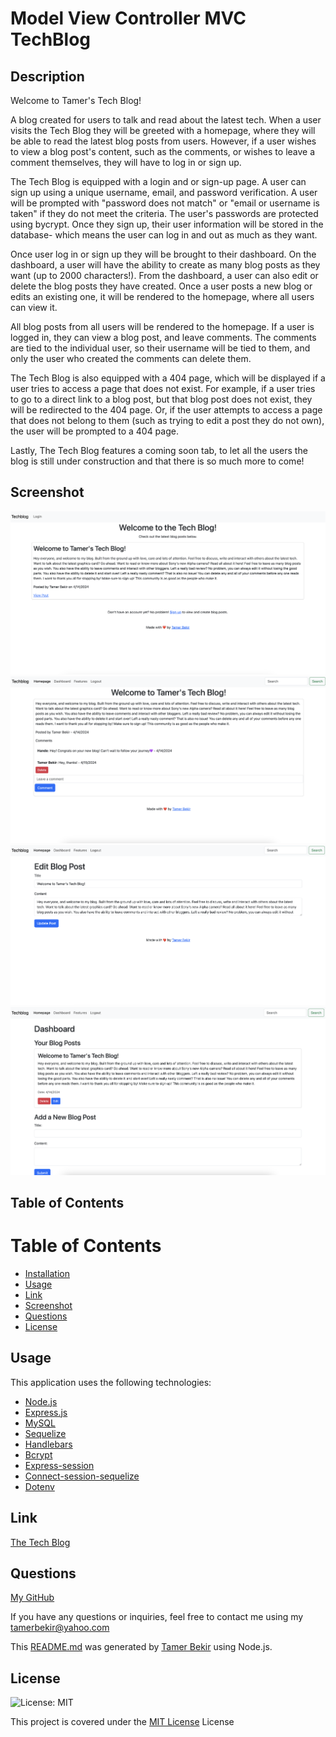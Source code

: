 # Model View Controller MVC TechBlog

## Description 

Welcome to Tamer's Tech Blog!

A blog created for users to talk and read about the latest tech. When a user visits the Tech Blog they will be greeted with a homepage, where they will be able to read the latest blog posts from users. However, if a user wishes to view a blog post's content, such as the comments, or wishes to leave a comment themselves, they will have to log in or sign up. 

The Tech Blog is equipped with a login and or sign-up page. A user can sign up using a unique username, email, and password verification. A user will be prompted with "password does not match" or "email or username is taken" if they do not meet the criteria. The user's passwords are protected using bycrypt. Once they sign up, their user information will be stored in the database- which means the user can log in and out as much as they want. 

Once user log in or sign up they will be brought to their dashboard. On the dashboard, a user will have the ability to create as many blog posts as they want (up to 2000 characters!). From the dashboard, a user can also edit or delete the blog posts they have created. Once a user posts a new blog or edits an existing one, it will be rendered to the homepage, where all users can view it.

All blog posts from all users will be rendered to the homepage. If a user is logged in, they can view a blog post, and leave comments. The comments are tied to the individual user, so their username will be tied to them, and only the user who created the comments can delete them.  

The Tech Blog is also equipped with a 404 page, which will be displayed if a user tries to access a page that does not exist. For example, if a user tries to go to a direct link to a blog post, but that blog post does not exist, they will be redirected to the 404 page. Or, if the user attempts to access a page that does not belong to them (such as trying to edit a post they do not own), the user will be prompted to a 404 page.

Lastly, The Tech Blog features a coming soon tab, to let all the users the blog is still under construction and that there is so much more to come!


## Screenshot
![Alt text](image.png)
![Alt text](image-1.png)
![Alt text](image-2.png)
![Alt text](image-3.png)

## Table of Contents
 

# Table of Contents
- [Installation](#installation)
- [Usage](#usage)
- [Link](#link)
- [Screenshot](#screenshot)
- [Questions](#questions)
- [License](#license)

## Usage

This application uses the following technologies:

- <a href="https://nodejs.org/en"> Node.js</a>
- <a href="https://expressjs.com/"> Express.js</a>
- <a href="https://www.mysql.com/"> MySQL</a>
- <a href="https://sequelize.org/"> Sequelize</a>
- <a href="https://handlebarsjs.com/"> Handlebars</a>
- <a href="https://www.npmjs.com/package/bcrypt"> Bcrypt</a>
- <a href="https://www.npmjs.com/package/express-session"> Express-session</a>
- <a href="https://www.npmjs.com/package/connect-session-sequelize"> Connect-session-sequelize</a>
- <a href="https://www.npmjs.com/package/dotenv"> Dotenv</a>

## Link

<a href="https://tamers-techblog-7d9d9db3bd10.herokuapp.com/">The Tech Blog</a>


## Questions

<a href="https://github.com/tamerbekir">My GitHub</a>


If you have any questions or inquiries, feel free to contact me using my <a href="mailto:tamerbekir@yahoo.com">tamerbekir@yahoo.com</a>


This <a href="https://github.com/Tamerbekir/tamer-readme-generator">README.md</a> was generated by <a href="https://github.com/Tamerbekir">Tamer Bekir</a> using Node.js.

## License
![License: MIT](https://img.shields.io/badge/License-MIT-yellow.svg)

This project is covered under the [MIT License](https://opensource.org/blog/license/mit) License
